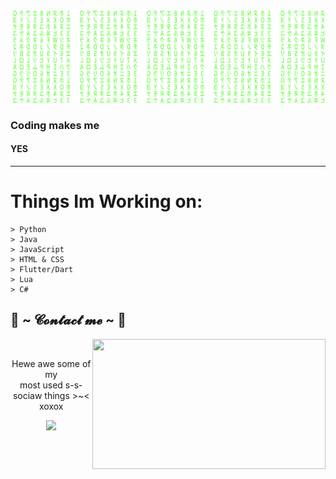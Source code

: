 ![Matrix SVG](https://raw.githubusercontent.com/Bumblebee99YT/Bumblebee99YT/master/matrix.svg)

### Coding makes me

#### YES

---

# Things Im Working on:

```
> Python
> Java
> JavaScript
> HTML & CSS
> Flutter/Dart
> Lua
> C#
```
<h2>           📝 ~ 𝓒𝓸𝓷𝓽𝓪𝓬𝓽 𝓶𝓮 ~ 📝</h2>
<img src="https://i.imgur.com/KXx0cCx.gif" align="right" width="373.5px" height="208.5px">
<br>
<p align="center">Hewe awe some of my <br>
most used s-s-sociaw things >~< xoxox</p>
<p align="center"><a href="https://discord.gg/R8UkwPdfjh" target="_blank"><img src="https://img.shields.io/badge/Bumblebee99%20-%237289DA.svg?&style=for-the-badge&logo=discord&logoColor=white"/></a></p>
</div>
<br>
<div>
<!--
**Bumblebee99YT/Bumblebee99YT** is a ✨ _special_ ✨ repository because its `README.md` (this file) appears on your GitHub profile.
**You have found a secret... add me on discord now Bumblebee99#3818
-->
